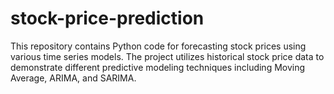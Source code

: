 # stock-price-prediction
This repository contains Python code for forecasting stock prices using various time series models. The project utilizes historical stock price data to demonstrate different predictive modeling techniques including Moving Average, ARIMA, and SARIMA. 
